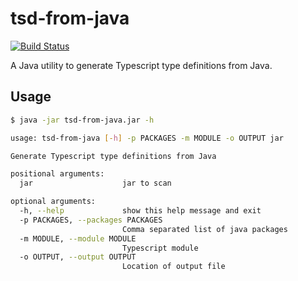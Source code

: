 # tsd-from-java

[![Build Status](https://travis-ci.org/wmluke/tsd-from-java.svg?branch=master)](https://travis-ci.org/wmluke/tsd-from-java)

A Java utility to generate Typescript type definitions from Java.

## Usage

```bash
$ java -jar tsd-from-java.jar -h

usage: tsd-from-java [-h] -p PACKAGES -m MODULE -o OUTPUT jar

Generate Typescript type definitions from Java

positional arguments:
  jar                    jar to scan

optional arguments:
  -h, --help             show this help message and exit
  -p PACKAGES, --packages PACKAGES
                         Comma separated list of java packages
  -m MODULE, --module MODULE
                         Typescript module
  -o OUTPUT, --output OUTPUT
                         Location of output file
```